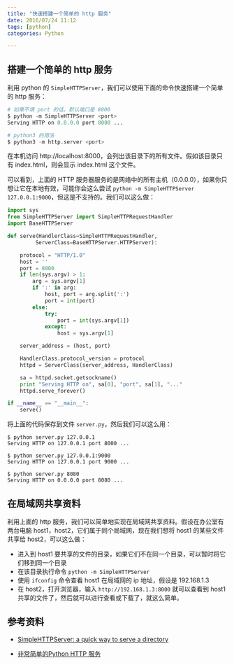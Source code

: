```yaml
---
title: "快速搭建一个简单的 http 服务"
date: 2016/07/24 11:12
tags: [python]
categories: Python

---
```


## 搭建一个简单的 http 服务

利用 python 的 `SimpleHTTPServer`，我们可以使用下面的命令快速搭建一个简单的 http 服务：

```python
# 如果不填 port 的话，默认端口是 8000
$ python -m SimpleHTTPServer <port>
Serving HTTP on 0.0.0.0 port 8000 ...

# python3 的用法
$ python3 -m http.server <port>
```

在本机访问 http://localhost:8000，会列出该目录下的所有文件。假如该目录只有 index.html，则会显示 index.html 这个文件。

可以看到，上面的 HTTP 服务器服务的是网络中的所有主机（0.0.0.0），如果你只想让它在本地有效，可能你会这么尝试 `python -m SimpleHTTPServer 127.0.0.1:9000`，但这是不支持的。我们可以这么做：

<!--more-->

```python
import sys
from SimpleHTTPServer import SimpleHTTPRequestHandler
import BaseHTTPServer

def serve(HandlerClass=SimpleHTTPRequestHandler,
         ServerClass=BaseHTTPServer.HTTPServer):

    protocol = "HTTP/1.0"
    host = ''
    port = 8000
    if len(sys.argv) > 1:
        arg = sys.argv[1]
        if ':' in arg:
            host, port = arg.split(':')
            port = int(port)
        else:
            try:
                port = int(sys.argv[1])
            except:
                host = sys.argv[1]

    server_address = (host, port)

    HandlerClass.protocol_version = protocol
    httpd = ServerClass(server_address, HandlerClass)

    sa = httpd.socket.getsockname()
    print "Serving HTTP on", sa[0], "port", sa[1], "..."
    httpd.serve_forever()

if __name__ == "__main__":
    serve()
```

将上面的代码保存到文件 `server.py`，然后我们可以这么用：

```shell
$ python server.py 127.0.0.1     
Serving HTTP on 127.0.0.1 port 8000 ...

$ python server.py 127.0.0.1:9000
Serving HTTP on 127.0.0.1 port 9000 ...

$ python server.py 8080          
Serving HTTP on 0.0.0.0 port 8080 ...

```


## 在局域网共享资料

利用上面的 http 服务，我们可以简单地实现在局域网共享资料。假设在办公室有两台电脑 host1，host2，它们属于同个局域网，现在我们想将 host1 的某些文件共享给 host2，可以这么做：

- 进入到 host1 要共享的文件的目录，如果它们不在同一个目录，可以暂时将它们移到同一个目录
- 在该目录执行命令 `python -m SimpleHTTPServer`
- 使用 `ifconfig` 命令查看 host1 在局域网的 ip 地址，假设是 192.168.1.3
- 在 host2，打开浏览器，输入 `http://192.168.1.3:8000` 就可以查看到 host1 共享的文件了，然后就可以进行查看或下载了，就这么简单。


## 参考资料

- [SimpleHTTPServer: a quick way to serve a directory
](http://www.2ality.com/2014/06/simple-http-server.html)

- [非常简单的Python HTTP 服务
](http://coolshell.cn/articles/1480.html)

